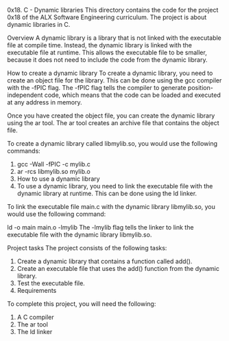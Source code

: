 0x18. C - Dynamic libraries
This directory contains the code for the project 0x18 of the ALX Software Engineering curriculum. The project is about dynamic libraries in C.

Overview
A dynamic library is a library that is not linked with the executable file at compile time. Instead, the dynamic library is linked with the executable file at runtime. This allows the executable file to be smaller, because it does not need to include the code from the dynamic library.

How to create a dynamic library
To create a dynamic library, you need to create an object file for the library. This can be done using the gcc compiler with the -fPIC flag. The -fPIC flag tells the compiler to generate position-independent code, which means that the code can be loaded and executed at any address in memory.

Once you have created the object file, you can create the dynamic library using the ar tool. The ar tool creates an archive file that contains the object file.

To create a dynamic library called libmylib.so, you would use the following commands:

1. gcc -Wall -fPIC -c mylib.c
2. ar -rcs libmylib.so mylib.o
3. How to use a dynamic library
4. To use a dynamic library, you need to link the executable file with the dynamic library at runtime. This can be done using the ld linker.

To link the executable file main.c with the dynamic library libmylib.so, you would use the following command:

ld -o main main.o -lmylib
The -lmylib flag tells the linker to link the executable file with the dynamic library libmylib.so.

Project tasks
The project consists of the following tasks:

1. Create a dynamic library that contains a function called add().
2. Create an executable file that uses the add() function from the dynamic library.
3. Test the executable file.
4. Requirements

To complete this project, you will need the following:

1. A C compiler
2. The ar tool
3. The ld linker
